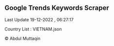 

## Google Trends Keywords Scraper 
 
Last Update 19-12-2022 , 06:27:17

Country List :
VIETNAM.json



© Abdul Muttaqin 
